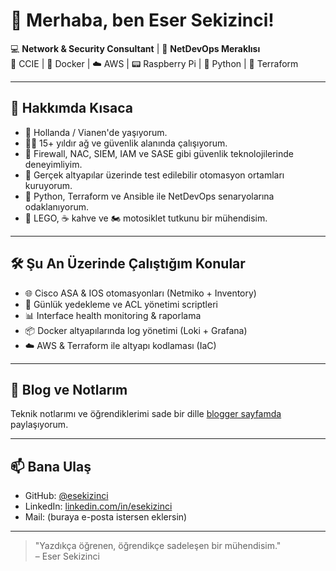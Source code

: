 # 👋 Merhaba, ben Eser Sekizinci!

💻 **Network & Security Consultant** | 🧠 **NetDevOps Meraklısı**  
🔧 CCIE | 🐳 Docker | ☁️ AWS | 📟 Raspberry Pi | 📜 Python | 🧰 Terraform

---

## 🧩 Hakkımda Kısaca

- 📍 Hollanda / Vianen'de yaşıyorum.
- 👨‍💻 15+ yıldır ağ ve güvenlik alanında çalışıyorum.
- 🔐 Firewall, NAC, SIEM, IAM ve SASE gibi güvenlik teknolojilerinde deneyimliyim.
- 🧪 Gerçek altyapılar üzerinde test edilebilir otomasyon ortamları kuruyorum.
- 🐍 Python, Terraform ve Ansible ile NetDevOps senaryolarına odaklanıyorum.
- 🧱 LEGO, ☕ kahve ve 🏍️ motosiklet tutkunu bir mühendisim.

---

## 🛠️ Şu An Üzerinde Çalıştığım Konular

- 🌐 Cisco ASA & IOS otomasyonları (Netmiko + Inventory)
- 🔄 Günlük yedekleme ve ACL yönetimi scriptleri
- 📊 Interface health monitoring & raporlama
- 📦 Docker altyapılarında log yönetimi (Loki + Grafana)
- ☁️ AWS & Terraform ile altyapı kodlaması (IaC)

---

## 📘 Blog ve Notlarım
Teknik notlarımı ve öğrendiklerimi sade bir dille [blogger sayfamda](https://esersekizinci.blogger.com) paylaşıyorum.

---

## 📫 Bana Ulaş
- GitHub: [@esekizinci](https://github.com/esekizinci)
- LinkedIn: [linkedin.com/in/esekizinci](https://linkedin.com/in/esekizinci)
- Mail: (buraya e-posta istersen eklersin)

---

> "Yazdıkça öğrenen, öğrendikçe sadeleşen bir mühendisim."  
> – Eser Sekizinci
